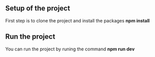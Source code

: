 ## Setup of the project

First step is to clone the project and install the packages **npm install**



## Run the project

You can run the project by runing the command **npm run dev**

